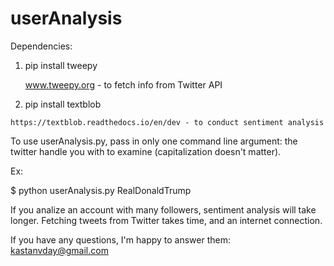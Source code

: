 # userAnalysis

Dependencies:
  1. pip install tweepy
  
      www.tweepy.org - to fetch info from Twitter API
  2. pip install textblob
  
    https://textblob.readthedocs.io/en/dev - to conduct sentiment analysis

To use userAnalysis.py, pass in only one command line argument: the twitter handle you with to examine (capitalization doesn't matter).

Ex:

$ python userAnalysis.py RealDonaldTrump 

If you analize an account with many followers, sentiment analysis will take longer. Fetching tweets from Twitter takes time, and an internet connection. 

If you have any questions, I'm happy to answer them: kastanvday@gmail.com
